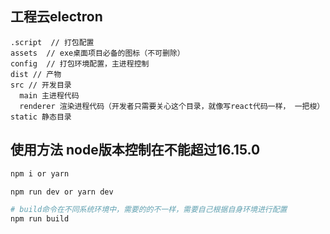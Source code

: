 <!--
 * @Author: penglei
 * @Date: 2022-05-25 20:47:23
 * @LastEditors: Please set LastEditors
 * @LastEditTime: 2022-06-08 19:40:24
 * @Description: 
-->

## 工程云electron

```
.script  // 打包配置
assets  // exe桌面项目必备的图标（不可删除）
config  // 打包环境配置，主进程控制
dist // 产物
src // 开发目录
  main 主进程代码
  renderer 渲染进程代码（开发者只需要关心这个目录，就像写react代码一样， 一把梭）
static 静态目录
```

##  使用方法 node版本控制在不能超过16.15.0

``` bash
npm i or yarn

npm run dev or yarn dev

# build命令在不同系统环境中，需要的的不一样，需要自己根据自身环境进行配置
npm run build
